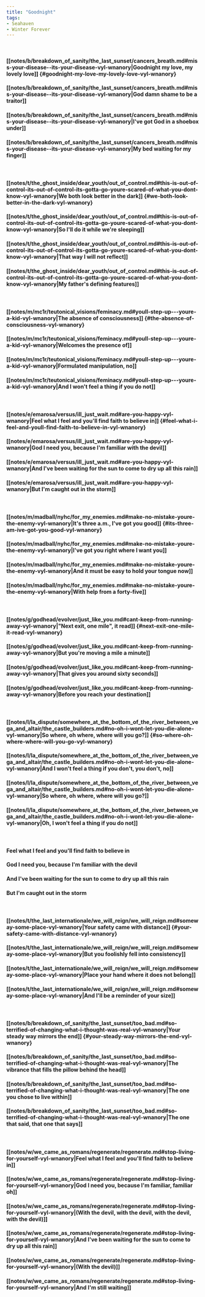 ```yaml
---
title: "Goodnight"
tags:
- Seahaven
- Winter Forever
---
```

&nbsp;
#### [[notes/b/breakdown_of_sanity/the_last_sunset/cancers_breath.md#miss-your-disease--its-your-disease-vyl-wnanory|Goodnight my love, my lovely love]] {#goodnight-my-love-my-lovely-love-vyl-wnanory}
#### [[notes/b/breakdown_of_sanity/the_last_sunset/cancers_breath.md#miss-your-disease--its-your-disease-vyl-wnanory|God damn shame to be a traitor]]
#### [[notes/b/breakdown_of_sanity/the_last_sunset/cancers_breath.md#miss-your-disease--its-your-disease-vyl-wnanory|I've got God in a shoebox under]]
#### [[notes/b/breakdown_of_sanity/the_last_sunset/cancers_breath.md#miss-your-disease--its-your-disease-vyl-wnanory|My bed waiting for my finger]]
&nbsp;
#### [[notes/t/the_ghost_inside/dear_youth/out_of_control.md#this-is-out-of-control-its-out-of-control-its-gotta-go-youre-scared-of-what-you-dont-know-vyl-wnanory|We both look better in the dark]] {#we-both-look-better-in-the-dark-vyl-wnanory}
#### [[notes/t/the_ghost_inside/dear_youth/out_of_control.md#this-is-out-of-control-its-out-of-control-its-gotta-go-youre-scared-of-what-you-dont-know-vyl-wnanory|So I'll do it while we're sleeping]]
#### [[notes/t/the_ghost_inside/dear_youth/out_of_control.md#this-is-out-of-control-its-out-of-control-its-gotta-go-youre-scared-of-what-you-dont-know-vyl-wnanory|That way I will not reflect]]
#### [[notes/t/the_ghost_inside/dear_youth/out_of_control.md#this-is-out-of-control-its-out-of-control-its-gotta-go-youre-scared-of-what-you-dont-know-vyl-wnanory|My father's defining features]]
&nbsp;
#### [[notes/m/mc1r/teutonical_visions/feminacy.md#youll-step-up---youre-a-kid-vyl-wnanory|The absence of consciousness]] {#the-absence-of-consciousness-vyl-wnanory}
#### [[notes/m/mc1r/teutonical_visions/feminacy.md#youll-step-up---youre-a-kid-vyl-wnanory|Welcomes the presence of]]
#### [[notes/m/mc1r/teutonical_visions/feminacy.md#youll-step-up---youre-a-kid-vyl-wnanory|Formulated manipulation, no]]
#### [[notes/m/mc1r/teutonical_visions/feminacy.md#youll-step-up---youre-a-kid-vyl-wnanory|And I won't feel a thing if you do not]]
&nbsp;
#### [[notes/e/emarosa/versus/ill_just_wait.md#are-you-happy-vyl-wnanory|Feel what I feel and you'll find faith to believe in]] {#feel-what-i-feel-and-youll-find-faith-to-believe-in-vyl-wnanory}
#### [[notes/e/emarosa/versus/ill_just_wait.md#are-you-happy-vyl-wnanory|God I need you, because I'm familiar with the devil]]
#### [[notes/e/emarosa/versus/ill_just_wait.md#are-you-happy-vyl-wnanory|And I've been waiting for the sun to come to dry up all this rain]]
#### [[notes/e/emarosa/versus/ill_just_wait.md#are-you-happy-vyl-wnanory|But I'm caught out in the storm]]
&nbsp;
#### [[notes/m/madball/nyhc/for_my_enemies.md#make-no-mistake-youre-the-enemy-vyl-wnanory|It's three a.m., I've got you good]] {#its-three-am-ive-got-you-good-vyl-wnanory}
#### [[notes/m/madball/nyhc/for_my_enemies.md#make-no-mistake-youre-the-enemy-vyl-wnanory|I've got you right where I want you]]
#### [[notes/m/madball/nyhc/for_my_enemies.md#make-no-mistake-youre-the-enemy-vyl-wnanory|And it must be easy to hold your tongue now]]
#### [[notes/m/madball/nyhc/for_my_enemies.md#make-no-mistake-youre-the-enemy-vyl-wnanory|With help from a forty-five]]
&nbsp;
#### [[notes/g/godhead/evolver/just_like_you.md#cant-keep-from-running-away-vyl-wnanory|"Next exit, one mile", it read]] {#next-exit-one-mile-it-read-vyl-wnanory}
#### [[notes/g/godhead/evolver/just_like_you.md#cant-keep-from-running-away-vyl-wnanory|But you're moving a mile a minute]]
#### [[notes/g/godhead/evolver/just_like_you.md#cant-keep-from-running-away-vyl-wnanory|That gives you around sixty seconds]]
#### [[notes/g/godhead/evolver/just_like_you.md#cant-keep-from-running-away-vyl-wnanory|Before you reach your destination]]
&nbsp;
#### [[notes/l/la_dispute/somewhere_at_the_bottom_of_the_river_between_vega_and_altair/the_castle_builders.md#no-oh-i-wont-let-you-die-alone-vyl-wnanory|So where, oh where, where will you go?]] {#so-where-oh-where-where-will-you-go-vyl-wnanory}
#### [[notes/l/la_dispute/somewhere_at_the_bottom_of_the_river_between_vega_and_altair/the_castle_builders.md#no-oh-i-wont-let-you-die-alone-vyl-wnanory|And I won't feel a thing if you don't, you don't, no]]
#### [[notes/l/la_dispute/somewhere_at_the_bottom_of_the_river_between_vega_and_altair/the_castle_builders.md#no-oh-i-wont-let-you-die-alone-vyl-wnanory|So where, oh where, where will you go?]]
#### [[notes/l/la_dispute/somewhere_at_the_bottom_of_the_river_between_vega_and_altair/the_castle_builders.md#no-oh-i-wont-let-you-die-alone-vyl-wnanory|Oh, I won't feel a thing if you do not]]
&nbsp;
#### Feel what I feel and you'll find faith to believe in
#### God I need you, because I'm familiar with the devil
#### And I've been waiting for the sun to come to dry up all this rain
#### But I'm caught out in the storm
&nbsp;
#### [[notes/t/the_last_internationale/we_will_reign/we_will_reign.md#someway-some-place-vyl-wnanory|Your safety came with distance]] {#your-safety-came-with-distance-vyl-wnanory}
#### [[notes/t/the_last_internationale/we_will_reign/we_will_reign.md#someway-some-place-vyl-wnanory|But you foolishly fell into consistency]]
#### [[notes/t/the_last_internationale/we_will_reign/we_will_reign.md#someway-some-place-vyl-wnanory|Place your hand where it does not belong]]
#### [[notes/t/the_last_internationale/we_will_reign/we_will_reign.md#someway-some-place-vyl-wnanory|And I'll be a reminder of your size]]
&nbsp;
#### [[notes/b/breakdown_of_sanity/the_last_sunset/too_bad.md#so-terrified-of-changing-what-i-thought-was-real-vyl-wnanory|Your steady way mirrors the end]] {#your-steady-way-mirrors-the-end-vyl-wnanory}
#### [[notes/b/breakdown_of_sanity/the_last_sunset/too_bad.md#so-terrified-of-changing-what-i-thought-was-real-vyl-wnanory|The vibrance that fills the pillow behind the head]]
#### [[notes/b/breakdown_of_sanity/the_last_sunset/too_bad.md#so-terrified-of-changing-what-i-thought-was-real-vyl-wnanory|The one you chose to live within]]
#### [[notes/b/breakdown_of_sanity/the_last_sunset/too_bad.md#so-terrified-of-changing-what-i-thought-was-real-vyl-wnanory|The one that said, that one that says]]
&nbsp;
#### [[notes/w/we_came_as_romans/regenerate/regenerate.md#stop-living-for-yourself-vyl-wnanory|Feel what I feel and you'll find faith to believe in]]
#### [[notes/w/we_came_as_romans/regenerate/regenerate.md#stop-living-for-yourself-vyl-wnanory|God I need you, because I'm familiar, familiar oh]]
#### [[notes/w/we_came_as_romans/regenerate/regenerate.md#stop-living-for-yourself-vyl-wnanory|(With the devil, with the devil, with the devil, with the devil)]]
#### [[notes/w/we_came_as_romans/regenerate/regenerate.md#stop-living-for-yourself-vyl-wnanory|And I've been waiting for the sun to come to dry up all this rain]]
#### [[notes/w/we_came_as_romans/regenerate/regenerate.md#stop-living-for-yourself-vyl-wnanory|(With the devil)]]
#### [[notes/w/we_came_as_romans/regenerate/regenerate.md#stop-living-for-yourself-vyl-wnanory|And I'm still waiting]]
